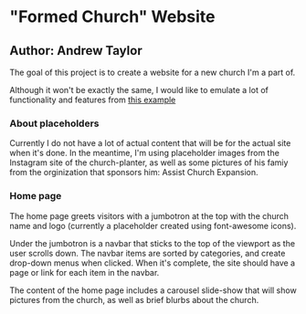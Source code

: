 # "Formed Church" Website
## Author: Andrew Taylor

The goal of this project is to create a website for a new church I'm a part of.

Although it won't be exactly the same, I would like to emulate a lot of functionality and features from [this example](http://www.bldg28.com/)



### About placeholders

Currently I do not have a lot of actual content that will be for the actual site when it's done. In the meantime, I'm using placeholder images from the Instagram site of the church-planter, as well as some pictures of his famiy from the orginization that sponsors him: Assist Church Expansion.

### Home page

The home page greets visitors with a jumbotron at the top with the church name and logo (currently a placeholder created using font-awesome icons).

Under the jumbotron is a navbar that sticks to the top of the viewport as the user scrolls down. The navbar items are sorted by categories, and create drop-down menus when clicked. When it's complete, the site should have a page or link for each item in the navbar.

The content of the home page includes a carousel slide-show that will show pictures from the church, as well as brief blurbs about the church.

### 